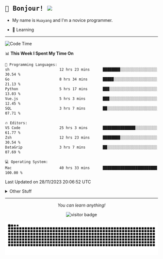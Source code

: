 <h2>
    <samp>🎉 Bonjour!  <img src="https://media.giphy.com/media/mGcNjsfWAjY5AEZNw6/giphy.gif" width="50"></samp>
</h2>

* My name is `Huayang` and I'm a novice programmer.


* 🧐 Learning

<hr>

<!--START_SECTION:waka-->
![Code Time](http://img.shields.io/badge/Code%20Time-1%2C758%20hrs%2047%20mins-blue)

📊 **This Week I Spent My Time On** 

```text
💬 Programming Languages: 
sh                       12 hrs 23 mins      ████████░░░░░░░░░░░░░░░░░   30.54 % 
Go                       8 hrs 34 mins       █████░░░░░░░░░░░░░░░░░░░░   21.13 % 
Python                   5 hrs 17 mins       ███░░░░░░░░░░░░░░░░░░░░░░   13.03 % 
Vue.js                   5 hrs 3 mins        ███░░░░░░░░░░░░░░░░░░░░░░   12.45 % 
SQL                      3 hrs 7 mins        ██░░░░░░░░░░░░░░░░░░░░░░░   07.71 % 

🔥 Editors: 
VS Code                  25 hrs 3 mins       ███████████████░░░░░░░░░░   61.77 % 
Zsh                      12 hrs 23 mins      ████████░░░░░░░░░░░░░░░░░   30.54 % 
DataGrip                 3 hrs 7 mins        ██░░░░░░░░░░░░░░░░░░░░░░░   07.69 % 

💻 Operating System: 
Mac                      40 hrs 33 mins      █████████████████████████   100.00 % 
```


 Last Updated on 28/11/2023 20:06:52 UTC
<!--END_SECTION:waka-->

<details>
    <summary>Other Stuff</summary>

* 🛠️ Skills
<!-- 
<p align="center">
  <a href="https://skillicons.dev">
    <img src="https://skillicons.dev/icons?i=c,python,cpp,go,react,js,ts,rust,java,haskell,ruby,kotlin,scala,kubernetes,docker,grafana,jenkins,nginx,nestjs,nextjs,rabbitmq,postgres,kafka,redis,graphql,mysql,linux,md,git,vim,vscode,visualstudio,stackoverflow" />
  </a>
</p>
-->    
<p align="center">
    <img src="https://api.githubtrends.io/user/svg/XmchxUp/langs?time_range=one_year&include_private=True" />
    <img src="https://api.githubtrends.io/user/svg/XmchxUp/repos?time_range=one_year&include_private=True" />
</p>

* 🏆 Some GitHub statistical reports:

<p align="center">
    <img src="/github-metrics.svg" alt="github metrics" style='visibility:visible' />    
</p>

<p align="center">  
    <img height="180em" src="https://github-readme-stats.vercel.app/api?username=xmchxup&hide_border=true&show_icons=true&include_all_commits=true&bg_color=0,EC6C6C,FFD479,FFFC79,73FA79&theme=graywhite&locale=en" />
    <img height="180em" src="https://github-readme-stats.vercel.app/api/top-langs/?username=xmchxup&hide=css,scss,html&langs_count=8&hide_border=true&layout=compact&bg_color=0,73FA79,73FDFF,D783FF&theme=graywhite&locale=en" />
</p>


<img width="100%" src="https://github-profile-trophy.vercel.app/?username=xmchxup&column=7" />

</details>


<hr>


<p align="center">
    <i>You can learn anything!</i>
    <p align="center">
        <img src="https://visitor-badge.laobi.icu/badge?page_id=xmchxup" alt="visitor badge"/>       
    </p>
</p>

<picture>
  <source media="(prefers-color-scheme: dark)" srcset="https://raw.githubusercontent.com/XmchxUp/XmchxUp/output/github-snake-dark.svg" />
  <source media="(prefers-color-scheme: light)" srcset="https://raw.githubusercontent.com/XmchxUp/XmchxUp/output/github-snake.svg" />
  <img alt="github-snake" src="https://raw.githubusercontent.com/XmchxUp/XmchxUp/output/github-snake.svg" />
</picture>


